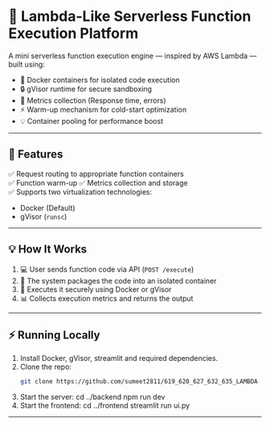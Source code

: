 # 🐳 Lambda-Like Serverless Function Execution Platform

A mini serverless function execution engine — inspired by AWS Lambda — built using:

- 💾 Docker containers for isolated code execution
- 🔒 gVisor runtime for secure sandboxing
- 🧠 Metrics collection (Response time, errors)
- ⚡️ Warm-up mechanism for cold-start optimization
- 💡 Container pooling for performance boost

---

## 🧰 Features

✅ Request routing to appropriate function containers  
✅ Function warm-up 
✅ Metrics collection and storage  
✅ Supports two virtualization technologies:
- Docker (Default)
- gVisor (`runsc`)

---

## 💡 How It Works

1. 💻 User sends function code via API (`POST /execute`)
2. 🐳 The system packages the code into an isolated container
3. 🚀 Executes it securely using Docker or gVisor
4. 📊 Collects execution metrics and returns the output

---

## ⚡️ Running Locally

1. Install Docker, gVisor, streamlit and required dependencies. 
2. Clone the repo:
   ```bash
   git clone https://github.com/sumeet2811/619_620_627_632_635_LAMBDA
3. Start the server:
     cd ../backend
     npm run dev
4. Start the frontend:
     cd ../frontend
     streamlit run ui.py
---





